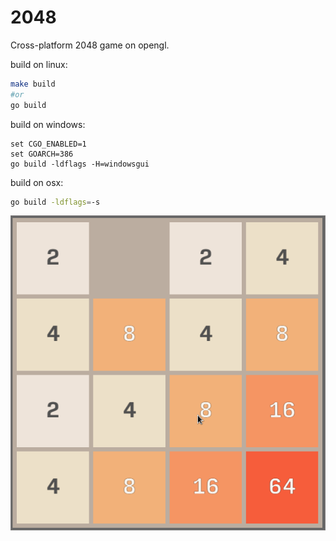 # 2048

Cross-platform 2048 game on opengl.

build on linux: 

```sh
make build
#or
go build
```

build on windows:

```
set CGO_ENABLED=1
set GOARCH=386
go build -ldflags -H=windowsgui
```

build on osx:
```sh
go build -ldflags=-s
```

![screenshot](screenshots/2048.png)

